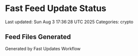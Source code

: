 # Fast Feed Update Status
Last updated: Sun Aug  3 17:36:28 UTC 2025
Categories: crypto

## Feed Files Generated

Generated by Fast Updates Workflow
